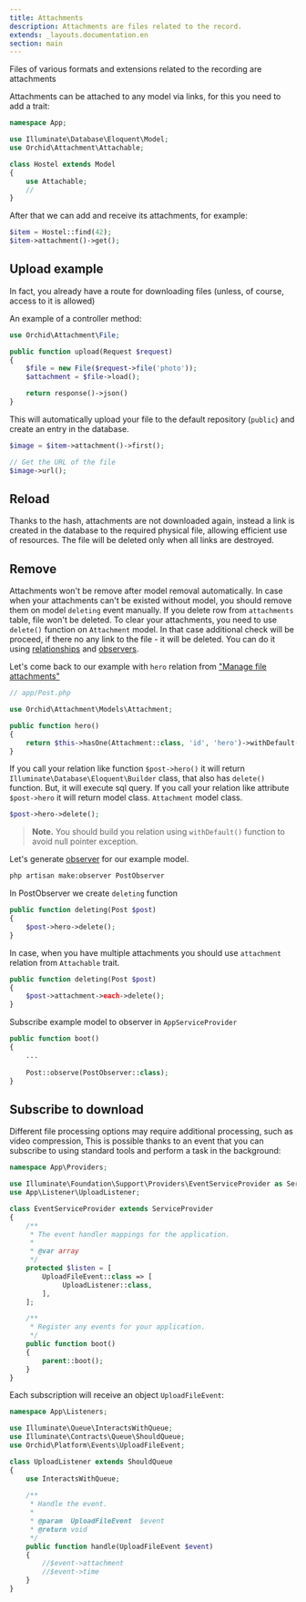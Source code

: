 ```yaml
---
title: Attachments
description: Attachments are files related to the record.
extends: _layouts.documentation.en
section: main
---
```

Files of various formats and extensions related to the recording are attachments

Attachments can be attached to any model via links, for this you need to add a trait:

```php
namespace App;

use Illuminate\Database\Eloquent\Model;
use Orchid\Attachment\Attachable;

class Hostel extends Model
{
    use Attachable;
    //
}
```

After that we can add and receive its attachments, for example:

```php
$item = Hostel::find(42);
$item->attachment()->get();
```


## Upload example

In fact, you already have a route for downloading files (unless, of course, access to it is allowed)

An example of a controller method:


```php
use Orchid\Attachment\File;

public function upload(Request $request)
{
    $file = new File($request->file('photo'));
    $attachment = $file->load();

    return response()->json()
}
```

This will automatically upload your file to the default repository (`public`) and create an entry in the database.

```php
$image = $item->attachment()->first();

// Get the URL of the file
$image->url();
```


## Reload

Thanks to the hash, attachments are not downloaded again, instead a link is created in the database to the required physical file,
allowing efficient use of resources. The file will be deleted only when all links are destroyed.

## Remove

Attachments won't be remove after model removal automatically. In case when your attachments can't be existed without model, you should remove them on model `deleting` event manually. If you delete row from `attachments` table, file won't be deleted. To clear your attachments, you need to use `delete()` function on `Attachment` model. In that case additional check will be proceed, if there no any link to the file - it will be deleted. You can do it using [relationships](https://laravel.com/docs/master/eloquent-relationships) and [observers](https://laravel.com/docs/master/eloquent#observers).

Let's come back to our example with `hero` relation from ["Manage file attachments"](/en/docs/quickstart-files)

```php
// app/Post.php

use Orchid\Attachment\Models\Attachment;

public function hero()
{
    return $this->hasOne(Attachment::class, 'id', 'hero')->withDefault();
}
```

If you call your relation like function `$post->hero()` it will return `Illuminate\Database\Eloquent\Builder` class, that also has `delete()` function. But, it will execute sql query. If you call your relation like attribute `$post->hero` it will return model class. `Attachment` model class.

```php
$post->hero->delete();
```

> **Note.** You should build you relation using `withDefault()` function to avoid null pointer exception.

Let's generate [observer](https://laravel.com/docs/master/eloquent#observers) for our example model.

```bash
php artisan make:observer PostObserver
```

In PostObserver we create `deleting` function

```php
public function deleting(Post $post)
{
    $post->hero->delete();
}
```

In case, when you have multiple attachments you should use `attachment` relation from `Attachable` trait.

```php
public function deleting(Post $post)
{
    $post->attachment->each->delete();
}
```

Subscribe example model to observer in `AppServiceProvider`

```php
public function boot()
{
    ...
    
    Post::observe(PostObserver::class);
}
```

## Subscribe to download

Different file processing options may require additional processing, such as video compression,
This is possible thanks to an event that you can subscribe to using standard tools and perform a task in the background:

```php
namespace App\Providers;

use Illuminate\Foundation\Support\Providers\EventServiceProvider as ServiceProvider;
use App\Listener\UploadListener;

class EventServiceProvider extends ServiceProvider
{
    /**
     * The event handler mappings for the application.
     *
     * @var array
     */
    protected $listen = [
        UploadFileEvent::class => [
             UploadListener::class,
        ],
    ];

    /**
     * Register any events for your application.
     */
    public function boot()
    {
        parent::boot();
    }
}
```

Each subscription will receive an object `UploadFileEvent`:

```php
namespace App\Listeners;

use Illuminate\Queue\InteractsWithQueue;
use Illuminate\Contracts\Queue\ShouldQueue;
use Orchid\Platform\Events\UploadFileEvent;

class UploadListener extends ShouldQueue
{
    use InteractsWithQueue;
    
    /**
     * Handle the event.
     *
     * @param  UploadFileEvent  $event
     * @return void
     */
    public function handle(UploadFileEvent $event)
    {
        //$event->attachment
        //$event->time
    }
}
``` 
